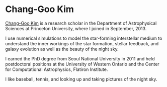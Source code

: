 # Chang-Goo Kim

[Chang-Goo Kim](https://changgoo.github.io) is a research scholar in
the Department of Astrophysical Sciences at Princeton University, where I joined in September, 2013.

I use numerical simulations to model the star-forming interstellar medium to understand
the inner workings of the star formation, stellar feedback, and galaxy evolution as well as the beauty of the night sky.

I earned the PhD degree from Seoul National University in 2011 and held postdoctoral positions at the University of Western Ontario and the Center for Computational Astrophysics, Flatiron Institute.

I like baseball, tennis, and looking up and taking pictures of the night sky.
